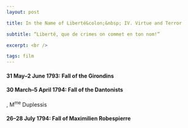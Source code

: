 ```yaml
---
layout: post

title: In the Name of Liberté&colon;&nbsp; IV. Virtue and Terror

subtitle: “Liberté, que de crimes on commet en ton nom!” 

excerpt: <br />

tags: film
---
```



#### 31 May–2 June 1793: Fall of the Girondins

#### 30 March–5 April 1794: Fall of the Dantonists

, M<sup>me</sup> Duplessis

#### 26–28 July 1794: Fall of Maximilien Robespierre 


